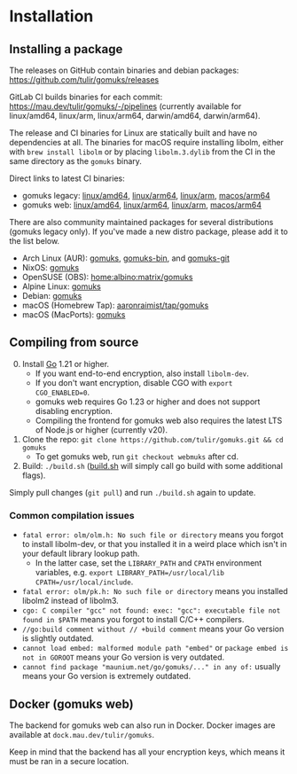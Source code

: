 # Installation

## Installing a package

The releases on GitHub contain binaries and debian
packages: <https://github.com/tulir/gomuks/releases>

GitLab CI builds binaries for each
commit: <https://mau.dev/tulir/gomuks/-/pipelines> (currently available for
linux/amd64, linux/arm, linux/arm64, darwin/amd64, darwin/arm64).

The release and CI binaries for Linux are statically built and have no
dependencies at all. The binaries for macOS require installing libolm, either
with `brew install libolm` or by placing `libolm.3.dylib` from the CI in the
same directory as the `gomuks` binary.

Direct links to latest CI binaries:

* gomuks legacy:
  [linux/amd64](https://mau.dev/tulir/gomuks/-/jobs/artifacts/master/download?job=linux%2Famd64),
  [linux/arm64](https://mau.dev/tulir/gomuks/-/jobs/artifacts/master/download?job=linux%2Farm64),
  [linux/arm](https://mau.dev/tulir/gomuks/-/jobs/artifacts/master/download?job=linux%2Farm),
  [macos/arm64](https://mau.dev/tulir/gomuks/-/jobs/artifacts/master/download?job=macos%2Farm64)
* gomuks web:
  [linux/amd64](https://mau.dev/tulir/gomuks/-/jobs/artifacts/main/download?job=linux%2Famd64),
  [linux/arm64](https://mau.dev/tulir/gomuks/-/jobs/artifacts/main/download?job=linux%2Farm64),
  [linux/arm](https://mau.dev/tulir/gomuks/-/jobs/artifacts/main/download?job=linux%2Farm),
  [macos/arm64](https://mau.dev/tulir/gomuks/-/jobs/artifacts/main/download?job=macos%2Farm64)

There are also community maintained packages for several distributions (gomuks legacy only). If
you've made a new distro package, please add it to the list below.

* Arch Linux (AUR): [gomuks](https://aur.archlinux.org/packages/gomuks),
  [gomuks-bin](https://aur.archlinux.org/packages/gomuks-bin/), and
  [gomuks-git](https://aur.archlinux.org/packages/gomuks-git)
* NixOS: [gomuks](https://github.com/NixOS/nixpkgs/blob/master/pkgs/applications/networking/instant-messengers/gomuks/default.nix)
* OpenSUSE (OBS): [home:albino:matrix/gomuks](https://build.opensuse.org/package/show/home:albino:matrix/gomuks)
* Alpine Linux: [gomuks](https://pkgs.alpinelinux.org/packages?name=gomuks)
* Debian: [gomuks](https://tracker.debian.org/pkg/gomuks)
* macOS (Homebrew Tap): [aaronraimist/tap/gomuks](https://github.com/aaronraimist/homebrew-tap)
* macOS (MacPorts): [gomuks](https://ports.macports.org/port/gomuks)

## Compiling from source

0. Install [Go](https://go.dev/doc/install) 1.21 or higher.
   * If you want end-to-end encryption, also install `libolm-dev`.
   * If you don't want encryption, disable CGO with `export CGO_ENABLED=0`.
   * gomuks web requires Go 1.23 or higher and does not support disabling encryption.
   * Compiling the frontend for gomuks web also requires the latest LTS of
     Node.js or higher (currently v20).
1. Clone the repo: `git clone https://github.com/tulir/gomuks.git && cd gomuks`
   * To get gomuks web, run `git checkout webmuks` after cd.
2. Build: `./build.sh`
   ([build.sh] will simply call go build with some additional flags).

[build.sh]: https://github.com/tulir/gomuks/blob/master/build.sh
Simply pull changes (`git pull`) and run `./build.sh` again to update.

### Common compilation issues
* `fatal error: olm/olm.h: No such file or directory` means you forgot to install libolm-dev,
  or that you installed it in a weird place which isn't in your default library lookup path.
  * In the latter case, set the `LIBRARY_PATH` and `CPATH` environment variables,
    e.g. `export LIBRARY_PATH=/usr/local/lib CPATH=/usr/local/include`.
* `fatal error: olm/pk.h: No such file or directory` means you installed libolm2 instead of libolm3.
* `cgo: C compiler "gcc" not found: exec: "gcc": executable file not found in $PATH` means you forgot to install C/C++ compilers.
* `//go:build comment without // +build comment` means your Go version is slightly outdated.
* `cannot load embed: malformed module path "embed"` or `package embed is not in GOROOT` means your Go version is very outdated.
* `cannot find package "maunium.net/go/gomuks/..." in any of:` usually means your Go version is extremely outdated.

## Docker (gomuks web)
The backend for gomuks web can also run in Docker. Docker images are available
at `dock.mau.dev/tulir/gomuks`.

Keep in mind that the backend has all your encryption keys, which means it must
be ran in a secure location.
